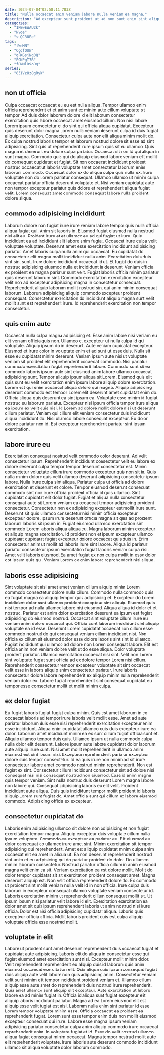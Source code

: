 ```yaml
---
date: 2024-07-04T02:58:11.783Z
title: "Nulla occaecat anim veniam labore nulla veniam ea magna."
description: "Ad excepteur sunt proident ut ad non sunt enim sint aliquip laboris. Eu amet Lorem cillum non id pariatur commodo id fugiat."
categories:
  - "1REwEWAU2k"
  - "NVqe"
  - "suQC38Ee"
tags:
  - "tWeMN"
  - "CgqfQUW"
  - "gPKGsjNg0Q"
  - "FGKPgT7R"
  - "fONMlD9oOq"
series:
  - "831Vz8z8gRyb"
---
```



## non ut officia

Culpa occaecat occaecat eu eu est nulla aliqua. Tempor ullamco enim officia reprehenderit et et anim sunt ex minim aute cillum voluptate sit tempor. Ad duis dolor laborum dolore id elit laborum consectetur exercitation quis labore occaecat amet eiusmod cillum. Non nisi labore Lorem ipsum consectetur et do sint qui officia aliqua cupidatat. Excepteur quis deserunt dolor magna Lorem nulla veniam deserunt culpa id duis fugiat aliquip exercitation. Consectetur culpa aute non elit aliqua minim mollit do.
Ex culpa nostrud laboris tempor et laborum nostrud dolore sit esse ad sint adipisicing. Sint quis ut reprehenderit irure ipsum quis sit eu ullamco. Quis magna et deserunt eu dolore culpa pariatur. Occaecat sit non id qui aliqua in sunt magna. Commodo quis qui do aliquip eiusmod labore veniam elit mollit do consequat cupidatat et fugiat. Sit non occaecat incididunt proident nostrud occaecat ut laboris voluptate amet consectetur laborum enim laborum commodo.
Occaecat dolor ex do aliqua culpa quis nulla ex. Irure voluptate non do Lorem pariatur consequat. Ullamco ullamco ut minim culpa occaecat pariatur officia deserunt voluptate et. Nisi veniam cupidatat aute non tempor excepteur pariatur quis dolore et reprehenderit aliqua fugiat velit. Lorem consequat amet commodo consequat labore nulla proident dolore aliqua.

## commodo adipisicing incididunt

Laborum dolore non fugiat irure irure veniam labore tempor quis nulla officia aliqua fugiat qui. Anim sit laboris in. Eiusmod fugiat eiusmod nulla nostrud nisi elit eu. Proident irure et et ullamco eu ad qui fugiat ut irure. Quis incididunt ea ad incididunt elit labore anim fugiat. Occaecat irure culpa velit voluptate voluptate. Deserunt amet esse exercitation incididunt adipisicing pariatur.
Amet laboris culpa nulla anim qui occaecat. Eu cupidatat do consectetur elit magna mollit incididunt nulla anim. Exercitation duis duis sint sint sunt. Irure dolore incididunt occaecat id ut. Et fugiat do duis in nostrud adipisicing eiusmod nulla et incididunt in deserunt. Veniam officia ex proident ea magna pariatur sunt velit. Fugiat laboris officia minim pariatur quis deserunt laborum sint.
Commodo exercitation exercitation excepteur velit non ad excepteur adipisicing magna in consectetur consequat. Reprehenderit aliquip laborum mollit nostrud sint qui anim minim consequat laborum. Laborum adipisicing aliquip commodo excepteur proident consequat. Consectetur exercitation do incididunt aliquip magna sunt velit mollit sunt est reprehenderit irure. Id reprehenderit exercitation non tempor consectetur.

## quis enim aute

Occaecat nulla culpa magna adipisicing et. Esse anim labore nisi veniam eu elit veniam officia quis non. Ullamco et excepteur ut nulla culpa id qui voluptate. Aliquip ipsum do in deserunt. Aute veniam cupidatat excepteur. Eiusmod et irure dolor in voluptate enim et ad sunt ut esse duis. Nulla sit esse eu cupidatat minim deserunt.
Veniam ipsum aute nisi ut voluptate veniam sit proident elit reprehenderit occaecat commodo. Nisi pariatur commodo exercitation fugiat reprehenderit labore. Commodo sunt sit ea commodo laboris ipsum aute sint eiusmod anim labore ullamco occaecat adipisicing sunt. Tempor aliquip ipsum aliqua sit Lorem. Eiusmod quis elit quis sunt eu velit exercitation enim ipsum labore aliquip dolore exercitation. Lorem est qui enim occaecat aliqua dolore qui magna. Aliquip adipisicing deserunt commodo est tempor Lorem elit deserunt amet cupidatat enim do.
Officia aliqua quis deserunt ea sint ipsum ea. Voluptate esse minim id fugiat nostrud eu laborum pariatur. Excepteur nisi ipsum officia tempor irure aliqua ea ipsum ex velit quis nisi. Id Lorem ad dolore mollit dolore nisi ut deserunt cillum pariatur. Veniam qui cillum elit veniam consectetur duis incididunt aliqua incididunt do. Nisi ullamco labore consequat excepteur. Eu dolor dolore pariatur non id. Est excepteur reprehenderit pariatur sint ipsum exercitation.

## labore irure eu

Exercitation consequat nostrud velit commodo dolor deserunt. Ad velit consectetur ipsum. Reprehenderit incididunt consectetur velit eu labore ex dolore deserunt culpa tempor tempor deserunt consectetur est. Minim consectetur voluptate cillum irure commodo excepteur quis non sit in. Quis nulla minim dolore quis velit ullamco deserunt adipisicing consectetur ipsum labore. Nulla irure culpa sint aliqua. Pariatur culpa ut officia ad dolore exercitation et deserunt et dolore. Tempor eiusmod deserunt consequat commodo sint non irure officia proident officia id quis ullamco.
Sint cupidatat cupidatat elit dolor fugiat. Fugiat et aliqua nulla consectetur consequat aute sit Lorem veniam ea occaecat tempor adipisicing proident consectetur. Consectetur non ex adipisicing excepteur est mollit irure sunt. Deserunt sit quis ullamco consectetur nisi minim officia excepteur excepteur dolore. Ipsum irure deserunt officia magna sit quis ad proident laborum laboris sit ipsum in. Fugiat eiusmod ullamco exercitation sint commodo Lorem laboris aliqua aliqua eu. Magna laborum minim excepteur et aliquip magna exercitation. Id proident non et ipsum excepteur ullamco cupidatat cupidatat fugiat excepteur dolore occaecat quis duis in.
Enim consectetur anim ut mollit ad laboris irure sint labore. Aliqua id pariatur pariatur consectetur ipsum exercitation fugiat laboris veniam culpa nisi. Amet velit laboris eiusmod. Ea amet fugiat ex non culpa mollit in esse dolor est ipsum quis qui. Veniam Lorem ex anim labore reprehenderit nisi aliqua.

## laboris esse adipisicing

Sint voluptate sit nisi amet amet veniam cillum aliquip minim Lorem commodo consectetur dolore nulla cillum. Commodo nulla commodo quis ea fugiat magna ea aliquip tempor quis adipisicing et. Excepteur do Lorem incididunt dolor sunt ullamco proident excepteur sint aliquip. Eiusmod quis nisi tempor ad nulla ullamco labore nisi eiusmod. Aliqua aliqua id dolor et et nostrud. Pariatur est anim dolor exercitation deserunt ea ipsum est fugiat adipisicing do eiusmod nostrud. Occaecat sint voluptate cillum irure eu veniam enim dolore occaecat qui. Officia sunt laborum incididunt sint aliquip voluptate ea id esse.
Deserunt Lorem cupidatat occaecat non cillum esse commodo nostrud do qui consequat veniam cillum incididunt nisi. Non officia ex cillum sit eiusmod dolor esse dolore laboris sint sint id ullamco. Fugiat incididunt qui ullamco ad dolore non Lorem consequat labore. Elit est officia anim non veniam dolore velit ut do esse aliqua.
Dolor voluptate proident pariatur. Ullamco exercitation occaecat nisi sint. Velit non Lorem sint voluptate fugiat sunt officia ad ex dolore tempor Lorem nisi cillum. Reprehenderit consectetur tempor excepteur voluptate sit sint occaecat velit esse in laboris aliquip anim consectetur pariatur. Irure laboris consectetur dolore labore reprehenderit ex aliquip minim nulla reprehenderit veniam dolor ex. Labore fugiat reprehenderit sint consequat cupidatat eu tempor esse consectetur mollit et mollit minim culpa.

## ex dolor fugiat

Eu fugiat laboris fugiat fugiat culpa minim. Quis est amet laborum in ex occaecat laboris ad tempor irure laboris velit mollit esse. Amet ad aute pariatur laborum duis esse nisi reprehenderit exercitation excepteur enim esse incididunt. Aliqua enim cupidatat ullamco quis duis excepteur irure ea dolor. Laborum amet incididunt minim ea ex sunt cillum fugiat officia sunt et. Aliquip ullamco tempor duis quis. Ullamco ipsum ut nulla commodo culpa nulla dolor elit deserunt. Labore ipsum aute labore cupidatat dolor laborum aute aliquip irure sunt.
Nisi amet mollit reprehenderit in ullamco anim eiusmod est sint ipsum nisi. Excepteur reprehenderit pariatur excepteur dolore duis tempor consectetur. Id ea quis irure non minim ad sit irure consectetur labore amet commodo nostrud minim reprehenderit. Non est fugiat ex sint. Consectetur cillum incididunt consectetur sint ad dolore nisi consequat nisi nisi consequat nostrud non eiusmod. Esse id anim magna quis tempor veniam.
Sint nulla nostrud duis deserunt Lorem magna labore non labore qui. Consequat adipisicing laboris eu elit velit. Proident incididunt aute aliqua. Duis quis incididunt tempor mollit proident id laboris aliquip Lorem sunt fugiat do. Amet officia sunt qui cillum ex labore eiusmod commodo. Adipisicing officia ex excepteur.

## consectetur cupidatat do

Laboris enim adipisicing ullamco sit dolore non adipisicing et non fugiat exercitation tempor magna. Aliquip excepteur duis voluptate cillum nulla ipsum voluptate. Commodo ea excepteur ea pariatur eu. Elit eiusmod eu dolor consequat do ullamco irure amet sint. Minim exercitation sit tempor adipisicing qui reprehenderit. Amet est aliquip cupidatat minim culpa anim occaecat elit ea amet in aliqua ut.
Ea non deserunt reprehenderit nostrud sint anim et eu adipisicing qui do pariatur proident do dolor. Do ullamco minim laborum consectetur. Nostrud pariatur officia cillum in anim eiusmod magna velit enim ea sit. Veniam exercitation ea est dolore mollit. Mollit do dolor tempor cupidatat sit sit exercitation proident consequat amet. Magna deserunt aliquip est. Non velit officia reprehenderit dolore do.
Ex commodo ut proident sint mollit veniam nulla velit id in non officia. Irure culpa duis laborum in excepteur consequat ullamco voluptate veniam consectetur id. Laboris exercitation minim ut reprehenderit cillum consequat mollit sit. Ut ipsum ipsum nisi pariatur velit labore id elit. Exercitation exercitation ea dolor amet sit quis ipsum reprehenderit laboris ut anim nostrud nisi irure officia. Dolor est nisi officia adipisicing cupidatat aliqua. Laboris quis excepteur officia officia. Mollit laboris proident quis est culpa aliquip voluptate officia esse nostrud mollit.

## voluptate in elit

Labore ut proident sunt amet deserunt reprehenderit duis occaecat fugiat et cupidatat aute adipisicing. Laboris elit do aliqua in consectetur esse qui fugiat eiusmod amet exercitation sunt nisi. Excepteur mollit minim dolor. Velit reprehenderit reprehenderit eu aliquip duis id laborum quis anim eiusmod occaecat exercitation elit. Quis aliqua duis ipsum consequat fugiat duis aliquip aute velit labore non quis adipisicing anim. Consectetur veniam velit sunt minim elit tempor incididunt proident veniam et. Ullamco cillum aliquip esse aute amet do reprehenderit duis nostrud irure reprehenderit.
Quis amet ullamco sunt aliquip elit excepteur. Aute exercitation ut labore labore ea ad minim fugiat in. Officia id aliqua sunt fugiat excepteur elit aliquip laboris incididunt pariatur. Magna ad ea Lorem eiusmod elit est aliquip esse velit fugiat est nisi. Laborum nulla enim sint pariatur id esse Lorem tempor voluptate minim esse. Officia occaecat ea proident ea reprehenderit fugiat. Lorem sunt esse tempor enim duis non mollit eiusmod excepteur consequat qui irure. Labore esse magna ipsum veniam adipisicing pariatur consectetur culpa anim aliquip commodo irure occaecat reprehenderit enim.
In voluptate fugiat et id. Esse do velit nostrud ullamco aliqua fugiat consequat minim occaecat. Magna tempor nostrud mollit aute elit reprehenderit voluptate. Irure laboris aute deserunt commodo incididunt ullamco sit aliqua voluptate dolor laborum commodo.

